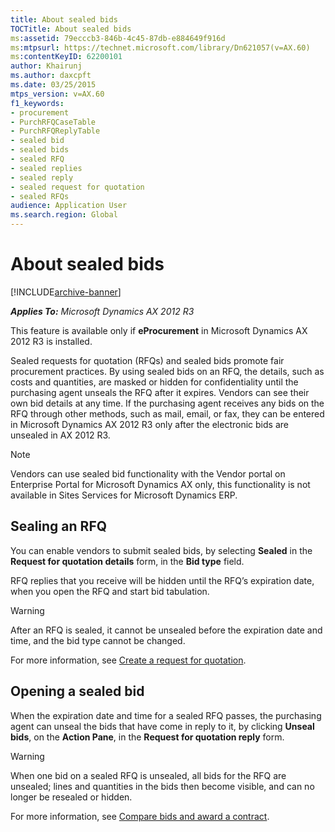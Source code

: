 ```yaml
---
title: About sealed bids
TOCTitle: About sealed bids
ms:assetid: 79ecccb3-846b-4c45-87db-e884649f916d
ms:mtpsurl: https://technet.microsoft.com/library/Dn621057(v=AX.60)
ms:contentKeyID: 62200101
author: Khairunj
ms.author: daxcpft
ms.date: 03/25/2015
mtps_version: v=AX.60
f1_keywords:
- procurement
- PurchRFQCaseTable
- PurchRFQReplyTable
- sealed bid
- sealed bids
- sealed RFQ
- sealed replies
- sealed reply
- sealed request for quotation
- sealed RFQs
audience: Application User
ms.search.region: Global
---
```


# About sealed bids 


[!INCLUDE[archive-banner](includes/archive-banner.md)]


_**Applies To:** Microsoft Dynamics AX 2012 R3_

This feature is available only if **eProcurement** in Microsoft Dynamics AX 2012 R3 is installed.

Sealed requests for quotation (RFQs) and sealed bids promote fair procurement practices. By using sealed bids on an RFQ, the details, such as costs and quantities, are masked or hidden for confidentiality until the purchasing agent unseals the RFQ after it expires. Vendors can see their own bid details at any time. If the purchasing agent receives any bids on the RFQ through other methods, such as mail, email, or fax, they can be entered in Microsoft Dynamics AX 2012 R3 only after the electronic bids are unsealed in AX 2012 R3.


> [!NOTE]
> <P>Vendors can use sealed bid functionality with the Vendor portal on Enterprise Portal for Microsoft Dynamics AX only, this functionality is not available in Sites Services for Microsoft Dynamics ERP.</P>



## Sealing an RFQ

You can enable vendors to submit sealed bids, by selecting **Sealed** in the **Request for quotation details** form, in the **Bid type** field.

RFQ replies that you receive will be hidden until the RFQ’s expiration date, when you open the RFQ and start bid tabulation.


> [!WARNING]
> <P>After an RFQ is sealed, it cannot be unsealed before the expiration date and time, and the bid type cannot be changed.</P>



For more information, see [Create a request for quotation](create-a-request-for-quotation.md).

## Opening a sealed bid

When the expiration date and time for a sealed RFQ passes, the purchasing agent can unseal the bids that have come in reply to it, by clicking **Unseal bids**, on the **Action Pane**, in the **Request for quotation reply** form.


> [!WARNING]
> <P>When one bid on a sealed RFQ is unsealed, all bids for the RFQ are unsealed; lines and quantities in the bids then become visible, and can no longer be resealed or hidden.</P>



For more information, see [Compare bids and award a contract](compare-bids-and-award-a-contract.md).

  


